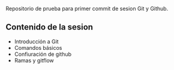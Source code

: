 Repositorio de prueba para primer commit de sesion Git y Github.

## Contenido de la sesion

- Introducción a Git
- Comandos básicos
- Confiuración de github
- Ramas y gitflow